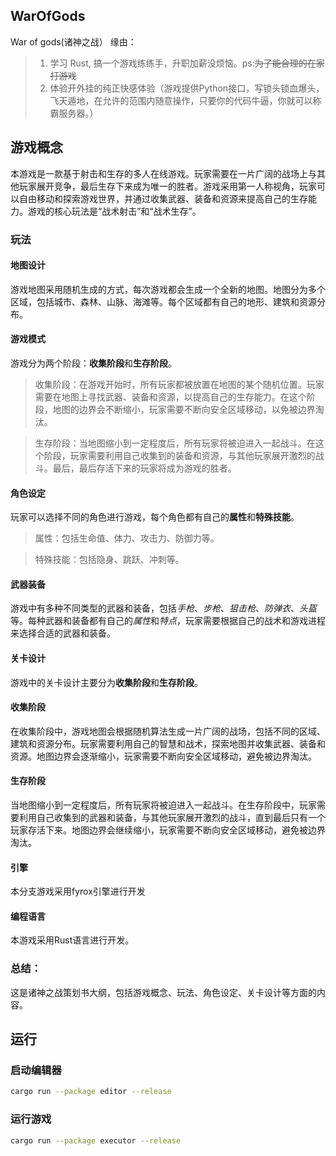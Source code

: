 ## WarOfGods
War of gods(诸神之战）
缘由：
> 1. 学习 Rust, 搞一个游戏练练手，升职加薪没烦恼。ps:~~为了能合理的在家打游戏~~
> 2. 体验开外挂的纯正快感体验（游戏提供Python接口，写锁头锁血爆头，飞天遁地，在允许的范围内随意操作，只要你的代码牛逼，你就可以称霸服务器。）

## 游戏概念
本游戏是一款基于射击和生存的多人在线游戏。玩家需要在一片广阔的战场上与其他玩家展开竞争，最后生存下来成为唯一的胜者。游戏采用第一人称视角，玩家可以自由移动和探索游戏世界，并通过收集武器、装备和资源来提高自己的生存能力。游戏的核心玩法是“战术射击”和“战术生存”。

### 玩法
#### 地图设计
游戏地图采用随机生成的方式，每次游戏都会生成一个全新的地图。地图分为多个区域，包括城市、森林、山脉、海滩等。每个区域都有自己的地形、建筑和资源分布。

#### 游戏模式
游戏分为两个阶段：**收集阶段**和**生存阶段**。

> 收集阶段：在游戏开始时，所有玩家都被放置在地图的某个随机位置。玩家需要在地图上寻找武器、装备和资源，以提高自己的生存能力。在这个阶段，地图的边界会不断缩小，玩家需要不断向安全区域移动，以免被边界淘汰。

> 生存阶段：当地图缩小到一定程度后，所有玩家将被迫进入一起战斗。在这个阶段，玩家需要利用自己收集到的装备和资源，与其他玩家展开激烈的战斗。最后，最后存活下来的玩家将成为游戏的胜者。

#### 角色设定
玩家可以选择不同的角色进行游戏，每个角色都有自己的**属性**和**特殊技能**。

> 属性：包括生命值、体力、攻击力、防御力等。

> 特殊技能：包括隐身、跳跃、冲刺等。

#### 武器装备
游戏中有多种不同类型的武器和装备，包括*手枪*、*步枪*、*狙击枪*、*防弹衣*、*头盔*等。每种武器和装备都有自己的*属性*和*特点*，玩家需要根据自己的战术和游戏进程来选择合适的武器和装备。


#### 关卡设计
游戏中的关卡设计主要分为**收集阶段**和**生存阶段**。

#### 收集阶段
在收集阶段中，游戏地图会根据随机算法生成一片广阔的战场，包括不同的区域、建筑和资源分布。玩家需要利用自己的智慧和战术，探索地图并收集武器、装备和资源。地图边界会逐渐缩小，玩家需要不断向安全区域移动，避免被边界淘汰。

#### 生存阶段
当地图缩小到一定程度后，所有玩家将被迫进入一起战斗。在生存阶段中，玩家需要利用自己收集到的武器和装备，与其他玩家展开激烈的战斗，直到最后只有一个玩家存活下来。地图边界会继续缩小，玩家需要不断向安全区域移动，避免被边界淘汰。


#### 引擎
本分支游戏采用fyrox引擎进行开发


#### 编程语言
本游戏采用Rust语言进行开发。

### 总结：
这是诸神之战策划书大纲，包括游戏概念、玩法、角色设定、关卡设计等方面的内容。


## 运行
### 启动编辑器 
```bash
cargo run --package editor --release
```

### 运行游戏
```bash
cargo run --package executor --release
```